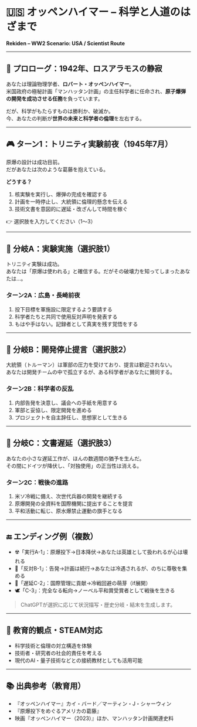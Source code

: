 # 🇺🇸 オッペンハイマー – 科学と人道のはざまで  
**Rekiden – WW2 Scenario: USA / Scientist Route**

---

## 📜 プロローグ：1942年、ロスアラモスの静寂

あなたは理論物理学者、**ロバート・オッペンハイマー**。  
米国政府の極秘計画「マンハッタン計画」の主任科学者に任命され、**原子爆弾の開発を成功させる任務**を負っています。

だが、科学がもたらすものは勝利か、破滅か。  
今、あなたの判断が**世界の未来と科学者の倫理**を左右する。

---

## 🎮 ターン1：トリニティ実験前夜（1945年7月）

原爆の設計は成功目前。  
だがあなたは次のような葛藤を抱えている。

**どうする？**

1. 核実験を実行し、爆弾の完成を確認する  
2. 計画を一時停止し、大統領に倫理的懸念を伝える  
3. 技術文書を意図的に遅延・改ざんして時間を稼ぐ

👉 選択肢を入力してください（1〜3）

---

## 🔁 分岐A：実験実施（選択肢1）

トリニティ実験は成功。  
あなたは「原爆は使われる」と確信する。だがその破壊力を知ってしまったあなたは…。

### ターン2A：広島・長崎前夜

1. 投下目標を軍施設に限定するよう要請する  
2. 科学者たちと共同で使用反対声明を発表する  
3. もはや手はない。記録者として真実を残す覚悟をする

---

## 🔁 分岐B：開発停止提言（選択肢2）

大統領（トルーマン）は軍部の圧力を受けており、提言は歓迎されない。  
あなたは開発チームの中で孤立するが、ある科学者があなたに賛同する。

### ターン2B：科学者の反乱

1. 内部告発を決意し、議会への手紙を用意する  
2. 軍部と妥協し、限定開発を進める  
3. プロジェクトを自主辞任し、思想家として生きる

---

## 🔁 分岐C：文書遅延（選択肢3）

あなたの小さな遅延工作が、ほんの数週間の猶予を生んだ。  
その間にドイツが降伏し、「対独使用」の正当性は消える。

### ターン2C：戦後の進路

1. 米ソ冷戦に備え、次世代兵器の開発を継続する  
2. 原爆開発の全資料を国際機関に提出することを提言  
3. 平和活動に転じ、原水爆禁止運動の旗手となる

---

## 🔚 エンディング例（複数）

- ☢️「実行A-1」：原爆投下→日本降伏→あなたは英雄として扱われるが心は壊れる
- 📜「反対B-1」：告発→計画は続行→あなたは冷遇されるが、のちに尊敬を集める
- 🔄「遅延C-2」：国際管理に貢献→冷戦回避の萌芽（if展開）
- 🕊️「C-3」：完全なる転向→ノーベル平和賞受賞者として戦後を生きる

> ChatGPTが選択に応じて状況描写・歴史分岐・結末を生成します。

---

## 🧠 教育的観点・STEAM対応

- 科学技術と倫理の対立構造を体験
- 技術者・研究者の社会的責任を考える
- 現代のAI・量子技術などとの接続教材としても活用可能

---

## 📚 出典参考（教育用）

- 『オッペンハイマー』カイ・バード／マーティン・J・シャーウィン  
- 『原爆投下をめぐるアメリカの葛藤』  
- 映画『オッペンハイマー（2023）』ほか、マンハッタン計画関連史料
